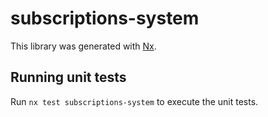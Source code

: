 # subscriptions-system

This library was generated with [Nx](https://nx.dev).

## Running unit tests

Run `nx test subscriptions-system` to execute the unit tests.

